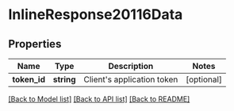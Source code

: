 # InlineResponse20116Data

## Properties
Name | Type | Description | Notes
------------ | ------------- | ------------- | -------------
**token_id** | **string** | Client&#x27;s application token | [optional] 

[[Back to Model list]](../../README.md#documentation-for-models) [[Back to API list]](../../README.md#documentation-for-api-endpoints) [[Back to README]](../../README.md)

